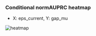 ### Conditional normAUPRC heatmap

- X: eps_current, Y: gap_mu

![heatmap](/home/elicer/project_0814_2/results/20250817-131620/holdout/conditional_heatmap_eps_current_vs_gap_mu.png)
